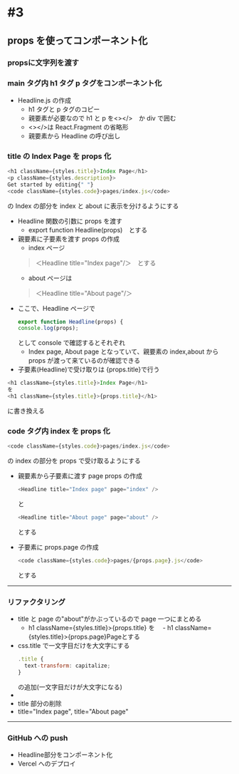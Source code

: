 # #3

## props を使ってコンポーネント化
### propsに文字列を渡す
### main タグ内 h1 タグ p タグをコンポーネント化

- Headline.js の作成
  - h1 タグと p タグのコピー
  - 親要素が必要なので h1 と p を<></>　か div で囲む
  - <></>は React.Fragment の省略形
  - 親要素から Headline の呼び出し

### title の Index Page を props 化

```js
<h1 className={styles.title}>Index Page</h1>
<p className={styles.description}>
Get started by editing{" "}
<code className={styles.code}>pages/index.js</code>
```

の Index の部分を index と about に表示を分けるようにする

- Headline 関数の引数に props を渡す
  - export function Headline(props)　とする
- 親要素に子要素を渡す props の作成
  - index ページ
  > ＜Headline title="Index page"/＞　とする
  - about ページは
  > ＜Headline title="About page"/＞
- ここで、Headline ページで
  ```js
  export function Headline(props) {
  console.log(props);
  ```
  として console で確認するとそれぞれ
  - Index page, About page となっていて、親要素の index,about から props が渡って来ているのが確認できる
- 子要素(Headline)で受け取りは {props.title}で行う

```js
<h1 className={styles.title}>Index Page</h1>
を
<h1 className={styles.title}>{props.title}</h1>
```

に書き換える

### code タグ内 index を props 化

```js
<code className={styles.code}>pages/index.js</code>
```

の index の部分を props で受け取るようにする

- 親要素から子要素に渡す page props の作成

  ```js
  <Headline title="Index page" page="index" />
  ```

  と

  ```js
  <Headline title="About page" page="about" />
  ```

  とする

- 子要素に props.page の作成
  ```js
  <code className={styles.code}>pages/{props.page}.js</code>
  ```
  とする

---

### リファクタリング

- title と page の"about"がかぶっているので page 一つにまとめる
  - h1 className={styles.title}>{props.title}</h1> を
    　- h1 className={styles.title}>{props.page}Page</h1>とする
- css.title で一文字目だけを大文字にする
  ```js
  .title {
    text-transform: capitalize;
  }
  ```
  の追加(一文字目だけが大文字になる)
-
- title 部分の削除
 - title="Index page", title="About page"
---
### GitHub への push
- Headline部分をコンポーネント化
- Vercel へのデプロイ
